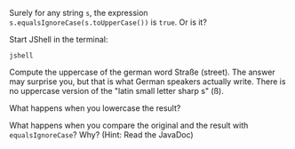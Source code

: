 Surely for any string `s`, the expression `s.equalsIgnoreCase(s.toUpperCase())` is `true`. Or is it?

Start JShell in the terminal:

```{execute}
jshell
```

Compute the uppercase of the german word Straße (street). The answer may surprise you, but that is what German speakers actually write. There is no uppercase version of the "latin small letter sharp s" (ß). 

What happens when you lowercase the result? 

What happens when you compare the original and the result with `equalsIgnoreCase`? Why? (Hint: Read the JavaDoc)
